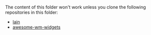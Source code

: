 The content of this folder won't work unless you clone the following repositories in this folder:
* [lain](https://github.com/lcpz/lain/)
* [awesome-wm-widgets](https://github.com/streetturtle/awesome-wm-widgets)
